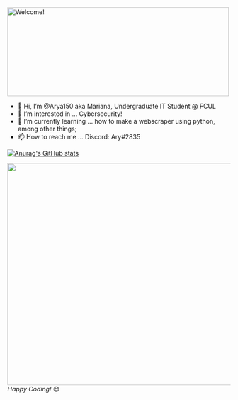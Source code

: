 
<img src="https://i.imgur.com/kLwcZ9O.gif" alt="Welcome!" width="500" height="200"/>



- 👋 Hi, I’m @Arya150 aka Mariana, Undergraduate IT Student @ FCUL
- 👀 I’m interested in ... Cybersecurity!
- 🌱 I’m currently learning ... how to make a webscraper using python, among other things;
- 📫 How to reach me ... Discord: Ary#2835 



[![Anurag's GitHub stats](https://github-readme-stats.vercel.app/api?username=Arya150&show_icons=true&theme=radical)](https://github.com/anuraghazra/github-readme-stats)


<img src="https://imgur.com/a/KxqEFD8" width="550" height="500"/>
<i>Happy Coding!</i> 😊


